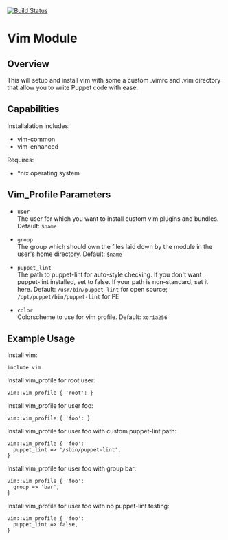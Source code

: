 [![Build Status](https://travis-ci.org/WhatsARanjit/puppet-vim.svg)](https://travis-ci.org/WhatsARanjit/puppet-vim)

# Vim Module

## Overview

This will setup and install vim with some a custom .vimrc and .vim directory that allow you to write Puppet code with ease.

## Capabilities

Installalation includes:

- vim-common
- vim-enhanced

Requires:

- *nix operating system

## Vim_Profile Parameters

* `user`<br />
The user for which you want to install custom vim plugins and bundles. Default: `$name`

* `group`<br />
The group which should own the files laid down by the module in the user's home directory. Default: `$name`

* `puppet_lint`<br />
The path to puppet-lint for auto-style checking.  If you don't want puppet-lint installed, set to false. If your path is non-standard, set it here.  Default: `/usr/bin/puppet-lint` for open source; `/opt/puppet/bin/puppet-lint` for PE

* `color`<br />
Colorscheme to use for vim profile. Default: `xoria256`

## Example Usage

Install vim:

```puppet
include vim
```

Install vim_profile for root user:

```puppet
vim::vim_profile { 'root': }
```

Install vim_profile for user foo:

```puppet
vim::vim_profile { 'foo': }
```

Install vim_profile for user foo with custom puppet-lint path:

```puppet
vim::vim_profile { 'foo':
  puppet_lint => '/sbin/puppet-lint',
}
```

Install vim_profile for user foo with group bar:

```puppet
vim::vim_profile { 'foo':
  group => 'bar',
}
```

Install vim_profile for user foo with no puppet-lint testing:

```puppet
vim::vim_profile { 'foo':
  puppet_lint => false,
}
```

